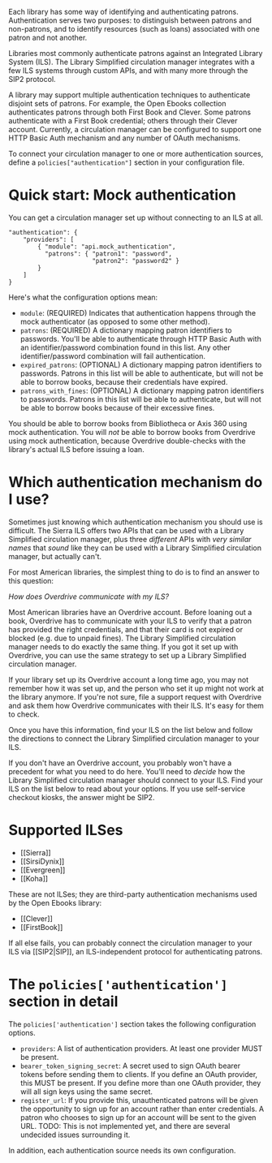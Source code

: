 Each library has some way of identifying and authenticating patrons. Authentication serves two purposes: to distinguish between patrons and non-patrons, and to identify resources (such as loans) associated with one patron and not another.

Libraries most commonly authenticate patrons against an Integrated Library System (ILS). The Library Simplified circulation manager integrates with a few ILS systems through custom APIs, and with many more through the SIP2 protocol.

A library may support multiple authentication techniques to authenticate disjoint sets of patrons. For example, the Open Ebooks collection authenticates patrons through both First Book and Clever. Some patrons authenticate with a First Book credential; others through their Clever account. Currently, a circulation manager can be configured to support one HTTP Basic Auth mechanism and any number of OAuth mechanisms.

To connect your circulation manager to one or more authentication sources, define a `policies["authentication"]` section in your configuration file.

# Quick start: Mock authentication

You can get a circulation manager set up without connecting to an ILS at all.

```
"authentication": {
    "providers": [
        { "module": "api.mock_authentication",
          "patrons": { "patron1": "password",
                       "patron2": "password2" }
        }
    ]
}
```

Here's what the configuration options mean:

* `module`: (REQUIRED) Indicates that authentication happens through the mock authenticator (as opposed to some other method).
* `patrons`: (REQUIRED) A dictionary mapping patron identifiers to passwords. You'll be able to authenticate through HTTP Basic Auth with an identifier/password combination found in this list. Any other identifier/password combination will fail authentication.
* `expired_patrons`: (OPTIONAL) A dictionary mapping patron identifiers to passwords. Patrons in this list will be able to authenticate, but will not be able to borrow books, because their credentials have expired.
* `patrons_with_fines`: (OPTIONAL) A dictionary mapping patron identifiers to passwords. Patrons in this list will be able to authenticate, but will not be able to borrow books because of their excessive fines.

You should be able to borrow books from Bibliotheca or Axis 360 using mock authentication. You will _not_ be able to borrow books from Overdrive using mock authentication, because Overdrive double-checks with the library's actual ILS before issuing a loan. 

# Which authentication mechanism do I use?

Sometimes just knowing which authentication mechanism you should use is difficult. The Sierra ILS offers two APIs that can be used with a Library Simplified circulation manager, plus three _different_ APIs with _very similar names_ that _sound_ like they can be used with a Library Simplified circulation manager, but actually can't.

For most American libraries, the simplest thing to do is to find an answer to this question:

_How does Overdrive communicate with my ILS?_

Most American libraries have an Overdrive account. Before loaning out a book, Overdrive has to communicate with your ILS to verify that a patron has provided the right credentials, and that their card is not expired or blocked (e.g. due to unpaid fines). The Library Simplified circulation manager needs to do exactly the same thing. If you got it set up with Overdrive, you can use the same strategy to set up a Library Simplified circulation manager.

If your library set up its Overdrive account a long time ago, you may not remember how it was set up, and the person who set it up might not work at the library anymore. If you're not sure, file a support request with Overdrive and ask them how Overdrive communicates with their ILS. It's easy for them to check.

Once you have this information, find your ILS on the list below and follow the directions to connect the Library Simplified circulation manager to your ILS.

If you don't have an Overdrive account, you probably won't have a precedent for what you need to do here. You'll need to _decide_ how the Library Simplified circulation manager should connect to your ILS. Find your ILS on the list below to read about your options. If you use self-service checkout kiosks, the answer might be SIP2.

# Supported ILSes

* [[Sierra]]
* [[SirsiDynix]]
* [[Evergreen]]
* [[Koha]]

These are not ILSes; they are third-party authentication mechanisms used by the Open Ebooks library:

* [[Clever]]
* [[FirstBook]]

If all else fails, you can probably connect the circulation manager to your ILS via [[SIP2|SIP]], an ILS-independent protocol for authenticating patrons.

# The `policies['authentication']` section in detail

The `policies['authentication']` section takes the following configuration options.

* `providers`: A list of authentication providers. At least one provider MUST be present.
* `bearer_token_signing_secret`: A secret used to sign OAuth bearer tokens before sending them to clients. If you define an OAuth provider, this MUST be present. If you define more than one OAuth provider, they will all sign keys using the same secret.
* `register_url`: If you provide this, unauthenticated patrons will be given the opportunity to sign up for an account rather than enter credentials. A patron who chooses to sign up for an account will be sent to the given URL. TODO: This is not implemented yet, and there are several undecided issues surrounding it.

In addition, each authentication source needs its own configuration.